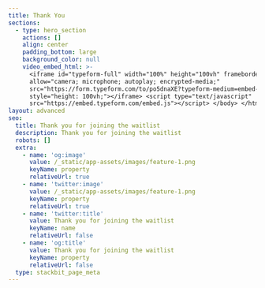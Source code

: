 ```yaml
---
title: Thank You
sections:
  - type: hero_section
    actions: []
    align: center
    padding_bottom: large
    background_color: null
    video_embed_html: >-
      <iframe id="typeform-full" width="100%" height="100vh" frameborder="0"
      allow="camera; microphone; autoplay; encrypted-media;"
      src="https://form.typeform.com/to/po5dnaXE?typeform-medium=embed-snippet"
      style="height: 100vh;"></iframe> <script type="text/javascript"
      src="https://embed.typeform.com/embed.js"></script> </body> </html>
layout: advanced
seo:
  title: Thank you for joining the waitlist
  description: Thank you for joining the waitlist
  robots: []
  extra:
    - name: 'og:image'
      value: /_static/app-assets/images/feature-1.png
      keyName: property
      relativeUrl: true
    - name: 'twitter:image'
      value: /_static/app-assets/images/feature-1.png
      keyName: property
      relativeUrl: true
    - name: 'twitter:title'
      value: Thank you for joining the waitlist
      keyName: name
      relativeUrl: false
    - name: 'og:title'
      value: Thank you for joining the waitlist
      keyName: property
      relativeUrl: false
  type: stackbit_page_meta
---
```

